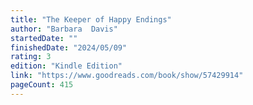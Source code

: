 ```yaml
---
title: "The Keeper of Happy Endings"
author: "Barbara  Davis"
startedDate: ""
finishedDate: "2024/05/09"
rating: 3
edition: "Kindle Edition"
link: "https://www.goodreads.com/book/show/57429914"
pageCount: 415
---
```



